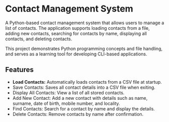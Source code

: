 # Contact Management System
A Python-based contact management system that allows users to manage a list of contacts. The application supports loading contacts from a file, adding new contacts, searching for contacts by name, displaying all contacts, and deleting contacts.

This project demonstrates Python programming concepts and file handling, and serves as a learning tool for developing CLI-based applications.

## Features
- **Load Contacts:** Automatically loads contacts from a CSV file at startup.
- Save Contacts: Saves all contact details into a CSV file when exiting.
- Display All Contacts: View a list of all stored contacts.
- Add New Contact: Add a new contact with details such as name, surname, date of birth, mobile number, and locality.
- Find Contacts: Search for a contact by name and display the details.
- Delete Contacts: Remove contacts by name after confirmation.


